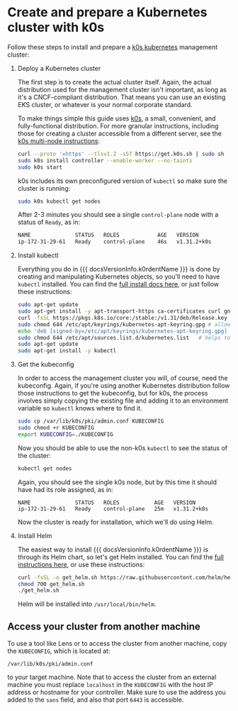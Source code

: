 # Create and prepare a Kubernetes cluster with k0s

Follow these steps to install and prepare a [k0s kubernetes](https://k0sproject.io) management cluster:

1. Deploy a Kubernetes cluster

    The first step is to create the actual cluster itself. Again, the actual distribution used for the management cluster isn't important, as long as it's a CNCF-compliant distribution. That means you can use an existing EKS cluster, or whatever is your normal corporate standard. 

    To make things simple this guide uses [k0s](https://github.com/k0sproject/k0s/), a small, convenient, and fully-functional distribution. For more granular instructions, including those for creating a cluster accessible from a different server, see the [k0s multi-node instructions](mgmt-create-k0s-multi.md):

    ```bash
    curl --proto '=https' --tlsv1.2 -sSf https://get.k0s.sh | sudo sh
    sudo k0s install controller --enable-worker --no-taints
    sudo k0s start
    ```

    k0s includes its own preconfigured version of `kubectl` so make sure the cluster is running:

    ```bash
    sudo k0s kubectl get nodes
    ```

    After 2-3 minutes you should see a single `control-plane` node with a status of `Ready`, as in:

    ```bash
    NAME              STATUS   ROLES            AGE   VERSION
    ip-172-31-29-61   Ready    control-plane    46s   v1.31.2+k0s
    ```

2. Install kubectl

    Everything you do in {{{ docsVersionInfo.k0rdentName }}} is done by creating and manipulating Kubernetes objects, so you'll need to have `kubectl` installed. You can find the [full install docs here](https://kubernetes.io/docs/tasks/tools/install-kubectl-linux/), or just follow these instructions:

    ```bash
    sudo apt-get update
    sudo apt-get install -y apt-transport-https ca-certificates curl gnupg
    curl -fsSL https://pkgs.k8s.io/core:/stable:/v1.31/deb/Release.key | sudo gpg --dearmor -o /etc/apt/keyrings/kubernetes-apt-keyring.gpg
    sudo chmod 644 /etc/apt/keyrings/kubernetes-apt-keyring.gpg # allow unprivileged APT programs to read this keyring
    echo 'deb [signed-by=/etc/apt/keyrings/kubernetes-apt-keyring.gpg] https://pkgs.k8s.io/core:/stable:/v1.31/deb/ /' | sudo tee /etc/apt/sources.list.d/kubernetes.list
    sudo chmod 644 /etc/apt/sources.list.d/kubernetes.list   # helps tools such as command-not-found to work correctly
    sudo apt-get update
    sudo apt-get install -y kubectl
    ```

3. Get the kubeconfig

    In order to access the management cluster you will, of course, need the kubeconfig. Again, if you're using another Kubernetes distribution follow those instructions to get the kubeconfig, but for k0s, the process involves simply copying the existing file and adding it to an environment variable so `kubectl` knows where to find it.

    ```bash
    sudo cp /var/lib/k0s/pki/admin.conf KUBECONFIG
    sudo chmod +r KUBECONFIG
    export KUBECONFIG=./KUBECONFIG
    ```

    Now you should be able to use the non-k0s `kubectl` to see the status of the cluster:

    ```bash
    kubectl get nodes
    ```

    Again, you should see the single k0s node, but by this time it should have had its role assigned, as in:

    ```console { .no-copy }
    NAME              STATUS   ROLES           AGE   VERSION
    ip-172-31-29-61   Ready    control-plane   25m   v1.31.2+k0s
    ```

    Now the cluster is ready for installation, which we'll do using Helm.

4. Install Helm

    The easiest way to install {{{ docsVersionInfo.k0rdentName }}} is through its Helm chart, so let's get Helm installed. You can find the [full instructions here](https://helm.sh/docs/intro/install/), or use these instructions:

    ```bash
    curl -fsSL -o get_helm.sh https://raw.githubusercontent.com/helm/helm/main/scripts/get-helm-3
    chmod 700 get_helm.sh
    ./get_helm.sh
    ```

    Helm will be installed into `/usr/local/bin/helm`.

## Access your cluster from another machine

To use a tool like Lens or to access the cluster from another machine, copy the `KUBECONFIG`, which is located at:

```console { .no-copy }
/var/lib/k0s/pki/admin.conf
```

to your target machine.  Note that to access the cluster from an external machine you must replace `localhost` in the `KUBECONFIG` with the host IP address or hostname for your controller. Make sure to use the address you added to the `sans` field, and also that port `6443` is accessible.
